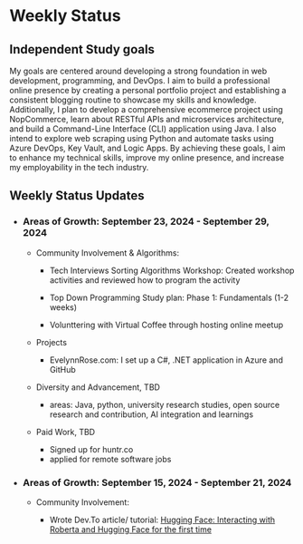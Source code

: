 # Weekly Status 

## Independent Study goals

My goals are centered around developing a strong foundation in web development, programming, and DevOps. I aim to build a professional online presence by creating a personal portfolio project and establishing a consistent blogging routine to showcase my skills and knowledge. Additionally, I plan to develop a comprehensive ecommerce project using NopCommerce, learn about RESTful APIs and microservices architecture, and build a Command-Line Interface (CLI) application using Java. I also intend to explore web scraping using Python and automate tasks using Azure DevOps, Key Vault, and Logic Apps. By achieving these goals, I aim to enhance my technical skills, improve my online presence, and increase my employability in the tech industry.

## Weekly Status Updates 

- ### Areas of Growth: September 23, 2024 - September 29, 2024 

    - Community Involvement & Algorithms: 

        - Tech Interviews Sorting Algorithms Workshop: Created workshop activities and reviewed how to program the activity  

        - Top Down Programming Study plan: Phase 1: Fundamentals (1-2 weeks)

        - Volunttering with Virtual Coffee through hosting online meetup 

    - Projects 

        - EvelynnRose.com: I set up a C#, .NET application in Azure and GitHub

    - Diversity and Advancement, TBD 

        - areas: Java, python, university research studies, open source research and contribution, AI integration and learnings 

    - Paid Work, TBD 

        - Signed up for huntr.co
        - applied for remote software jobs

- ### Areas of Growth: September 15, 2024 - September 21, 2024

    - Community Involvement: 

        - Wrote Dev.To article/ tutorial: [Hugging Face: Interacting with Roberta and Hugging Face for the first time](https://dev.to/laurenc2022/hugging-face-interacting-with-roberta-and-hugging-face-for-the-first-time-3feb)
    